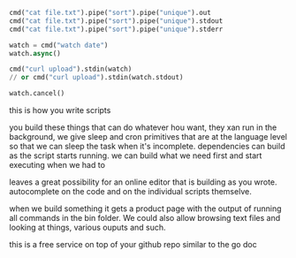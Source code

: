 ```python
cmd("cat file.txt").pipe("sort").pipe("unique").out
cmd("cat file.txt").pipe("sort").pipe("unique").stdout
cmd("cat file.txt").pipe("sort").pipe("unique").stderr

watch = cmd("watch date")
watch.async()

cmd("curl upload").stdin(watch)
// or cmd("curl upload").stdin(watch.stdout)

watch.cancel()

```

this is how you write scripts

you build these things that can do whatever hou want, they xan run in the background, we give sleep and cron primitives that are at the language level so that we can sleep the task when it's incomplete. dependencies can build as the script starts running. we can build what we need first and start executing when we had to

leaves a great possibility for an online editor that is building as you wrote. autocomplete on the code and on the individual scripts themselve. 

when we build something it gets a product page with the output of running all commands in the bin folder. We could also allow browsing text files and looking at things, various ouputs and such.

this is a free service on top of your github repo similar to the go doc

